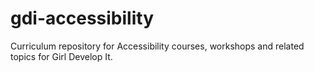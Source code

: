 # gdi-accessibility

Curriculum repository for Accessibility courses, workshops and related topics for Girl Develop It.
